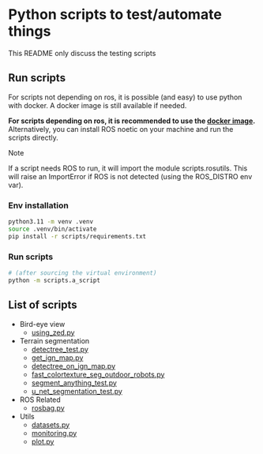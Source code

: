Python scripts to test/automate things
===

This README only discuss the testing scripts

## Run scripts

For scripts not depending on ros, it is possible (and easy) to use
python with docker. A docker image is still available if needed.

**For scripts depending on ros, it is recommended to use the [docker image](../docker/README.md).** Alternatively, you
can install ROS noetic on your machine and run the scripts directly.

> [!NOTE]
> If a script needs ROS to run, it will import the module scripts.rosutils. This will raise an ImportError if ROS is not
> detected (using the ROS_DISTRO env var).

### Env installation

```sh
python3.11 -m venv .venv
source .venv/bin/activate
pip install -r scripts/requirements.txt
```

### Run scripts

```sh
# (after sourcing the virtual environment)
python -m scripts.a_script
```

## List of scripts

- Bird-eye view
    - [using_zed.py](bev/using_zed.py)
- Terrain segmentation
    - [detectree_test.py](terrain_segmentation/detectree_test.py)
    - [get_ign_map.py](terrain_segmentation/get_ign_map.py)
    - [detectree_on_ign_map.py](terrain_segmentation/detectree_on_ign_map.py)
    - [fast_colortexture_seg_outdoor_robots.py](terrain_segmentation/fast_colortexture_seg_outdoor_robots.py)
    - [segment_anything_test.py](terrain_segmentation/segment_anything_test.py)
    - [u_net_segmentation_test.py](terrain_segmentation/u_net_segmentation_test.py)
- ROS Related
    - [rosbag.py](rosutils/rosbag.py)
- Utils
    - [datasets.py](utils/datasets.py)
    - [monitoring.py](utils/monitoring.py)
    - [plot.py](utils/plot.py)
